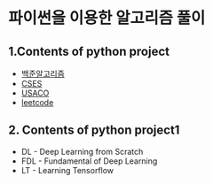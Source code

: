 # 파이썬을 이용한 알고리즘 풀이



## 1.Contents of python project

- [백준알고리즘](https://www.acmicpc.net/)
- [CSES](https://cses.fi/problemset/)
- [USACO](http://www.usaco.org/index.php?page=contests)
- [leetcode](https://leetcode.com/)

## 2. Contents of python project1

- DL - Deep Learning from Scratch
- FDL - Fundamental of Deep Learning
- LT - Learning Tensorflow